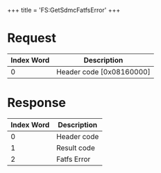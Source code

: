 +++
title = 'FS:GetSdmcFatfsError'
+++

# Request

| Index Word | Description                |
|------------|----------------------------|
| 0          | Header code \[0x08160000\] |

# Response

| Index Word | Description |
|------------|-------------|
| 0          | Header code |
| 1          | Result code |
| 2          | Fatfs Error |
